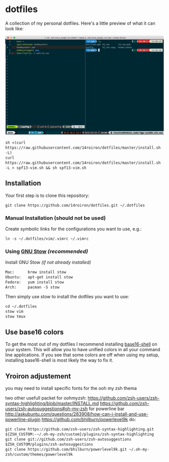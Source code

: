 dotfiles
========


A collection of my personal dotfiles. Here's a little preview of what it can look like:

![screenshot](screenshot.png)


    sh <(curl https://raw.githubusercontent.com/14roiron/dotfiles/master/install.sh -L)
    curl https://raw.githubusercontent.com/14roiron/dotfiles/master/install.sh -L > spf13-vim.sh && sh spf13-vim.sh

Installation
------------
Your first step is to clone this repository:

    git clone https://github.com/14roiron/dotfiles.git ~/.dotfiles

### Manual Installation (should not be used)
Create symbolic links for the configurations you want to use, e.g.:

    ln -s ~/.dotfiles/vim/.vimrc ~/.vimrc


### Using [GNU Stow](https://www.gnu.org/software/stow/) _(recommended)_
Install GNU Stow _(if not already installed)_

    Mac:      brew install stow
    Ubuntu:   apt-get install stow
    Fedora:   yum install stow
    Arch:     pacman -S stow

Then simply use stow to install the dotfiles you want to use:

    cd ~/.dotfiles
    stow vim
    stow tmux

Use base16 colors
-----------------
To get the most out of my dotfiles I recommend installing [base16-shell](https://github.com/chriskempson/base16-shell) on your system. This will allow you to have unified colors in all your command line applications. If you see that some colors are off when using my setup, installing base16-shell is most likely the way to fix it.

Yroiron adjustement
------------------

you may need to install specific fonts for the ooh my zsh thema

two other usefull packet for oohmyzsh:
https://github.com/zsh-users/zsh-syntax-highlighting/blob/master/INSTALL.md
https://github.com/zsh-users/zsh-autosuggestions#oh-my-zsh
for powerline bar
http://askubuntu.com/questions/283908/how-can-i-install-and-use-powerline-plugin
https://github.com/bhilburn/powerlevel9k
do:

    git clone https://github.com/zsh-users/zsh-syntax-highlighting.git ${ZSH_CUSTOM:-~/.oh-my-zsh/custom}/plugins/zsh-syntax-highlighting
    git clone git://github.com/zsh-users/zsh-autosuggestions $ZSH_CUSTOM/plugins/zsh-autosuggestions
    git clone https://github.com/bhilburn/powerlevel9k.git ~/.oh-my-zsh/custom/themes/powerlevel9k

